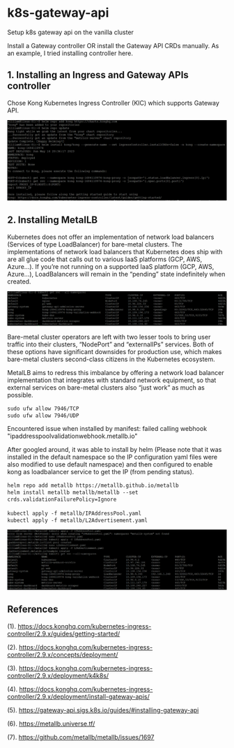 # k8s-gateway-api
Setup k8s gateway api on the vanilla cluster

Install a Gateway controller OR install the Gateway API CRDs manually. As an example, I tried installing controller here.

## 1. Installing an Ingress and Gateway APIs controller

Chose Kong Kubernetes Ingress Controller (KIC) which supports Gateway API. 

![screen-shot-overview](screen-shot/install-kic-by-helm.png)

## 2. Installing MetalLB

Kubernetes does not offer an implementation of network load balancers (Services of type LoadBalancer) for bare-metal clusters. The implementations of network load balancers that Kubernetes does ship with are all glue code that calls out to various IaaS platforms (GCP, AWS, Azure…). If you’re not running on a supported IaaS platform (GCP, AWS, Azure…), LoadBalancers will remain in the “pending” state indefinitely when created.

![screen-shot-before-install-metallb](screen-shot/before-installing-metallb.png)

Bare-metal cluster operators are left with two lesser tools to bring user traffic into their clusters, “NodePort” and “externalIPs” services. Both of these options have significant downsides for production use, which makes bare-metal clusters second-class citizens in the Kubernetes ecosystem.

MetalLB aims to redress this imbalance by offering a network load balancer implementation that integrates with standard network equipment, so that external services on bare-metal clusters also “just work” as much as possible.

    sudo ufw allow 7946/TCP
    sudo ufw allow 7946/UDP

Encountered issue when installed by manifest: failed calling webhook "ipaddresspoolvalidationwebhook.metallb.io"

After googled around, it was able to install by helm (Please note that it was installed in the default namespace so the IP configuration yaml files were also modified to use default namespace) and then configured to enable kong as loadbalancer service to get the IP (from pending status).

    helm repo add metallb https://metallb.github.io/metallb
    helm install metallb metallb/metallb --set crds.validationFailurePolicy=Ignore

    kubectl apply -f metallb/IPAddressPool.yaml
    kubectl apply -f metallb/L2Advertisement.yaml


![screen-shot-after-install-metallb](screen-shot/metallb-install-by-helm-and-then-configured.png)


## References

(1). https://docs.konghq.com/kubernetes-ingress-controller/2.9.x/guides/getting-started/

(2). https://docs.konghq.com/kubernetes-ingress-controller/2.9.x/concepts/deployment/

(3). https://docs.konghq.com/kubernetes-ingress-controller/2.9.x/deployment/k4k8s/

(4). https://docs.konghq.com/kubernetes-ingress-controller/2.9.x/deployment/install-gateway-apis/

(5). https://gateway-api.sigs.k8s.io/guides/#installing-gateway-api

(6). https://metallb.universe.tf/

(7). https://github.com/metallb/metallb/issues/1697
